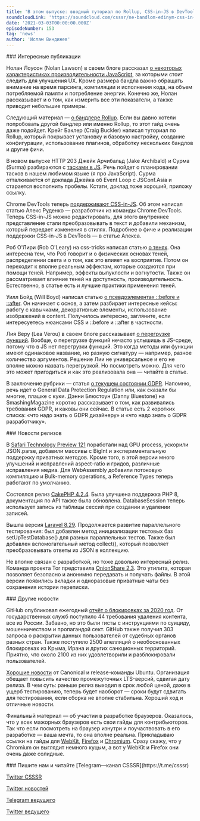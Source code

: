 ```yaml
---
title: 'В этом выпуске: вводный туториал по Rollup, CSS-in-JS в DevTools, тени и псевдоэлементы ::before/::after, Safari Technology Preview 121, Laravel 8.29 и отчет прозрачности от GitHub.'
soundcloudLink: 'https://soundcloud.com/csssr/ne-bandlom-edinym-css-in-js-v-devtools-tutorial-po-rollup-teni-psevdoelementy-before-i-after'
date: '2021-03-03T00:00:00.000Z'
episodeNumber: 153
tag: 'news'
author: 'Ислам Виндижев'
---
```


<ParagraphWithImage imageName="manWithLaptop" imageSide="right">
  ### Интересные публикации

Нолан Лоусон (Nolan Lawson) в своем блоге рассказал [о некоторых характеристиках производительности JavaScript](https://nolanlawson.com/2021/02/23/javascript-performance-beyond-bundle-size/), за которыми стоит следить для улучшения UX. Кроме размера бандла важно обращать внимание на время парсинга, компиляции и исполнения кода, на объем потребляемой памяти и потребление энергии. Конечно же, Нолан рассказывает и о том, как измерить все эти показатели, а также приводит небольшие примеры.
</ParagraphWithImage>

Следующий материал — [о бандлере Rollup](https://www.sitepoint.com/rollup-javascript-bundler-introduction/). Если вы давно хотели попробовать другой бандлер или именно Rollup, то этот гайд очень даже подойдет. Крейг Баклер (Craig Buckler) написал туториал по Rollup, который покрывает установку и базовую настройку, создание конфигурации, использование плагинов, обработку нескольких бандлов и другие фичи.

В новом выпуске HTTP 203 Джейк Арчибальд (Jake Archibald) и Сурма (Surma) разбираются с [тасками в JS](https://www.youtube.com/watch?v=8eHInw9_U8k). Речь пойдет о планировании тасков в нашем любимом языке (я про JavaScript). Сурма отталкивается от доклада Джейка об Event Loop с JSConf.Asia и старается восполнить пробелы. Кстати, доклад тоже хороший, приложу ссылку.

Chrome DevTools теперь [поддерживают CSS-in-JS](https://developers.google.com/web/updates/2021/02/css-in-js). Об этом написал статью Алекс Руденко — разработчик из команды Chrome DevTools. Теперь CSS-in-JS можно  редактировать, для этого внутреннее представление стали преобразовывать в текст и добавили механизм, который передает изменения в стилях. Подробнее о фиче и реализации поддержки CSS-in-JS в DevTools — в статье Алекса.

Роб О'Лири (Rob O'Leary) на css-tricks написал статью [о тенях](https://css-tricks.com/getting-deep-into-shadows/). Она интересна тем, что Роб говорит и о физических основах теней, распределении света и о том, как это влияет на восприятие. Потом он переходит к вполне реальным эффектам, которые создаются при помощи теней. Например, эффекты выпуклости и вогнутости. Также он рассматривает влияние теней на доступность, производительность. Естественно, в статье есть и лучшие практики применения теней.

Уилл Бойд (Will Boyd) написал статью [о псевдоэлементах ::before и ::after](https://codersblock.com/blog/diving-into-the-before-and-after-pseudo-elements/). Он начинает с основ, а затем разбирает интересные кейсы: работу с кавычками, декоративные элементы, использование изображений в content. Получилось интересно, загляните, если интересуетесь нюансами CSS и ::before и ::after в частности.

Лия Веру (Lea Verou) в своем блоге рассказывает [о перегрузке функций](https://lea.verou.me/2021/02/mass-function-overloading-why-and-how/). Вообще, о перегрузке функций нечасто услышишь в JS-среде, потому что в JS нет перегрузки функций. Это когда методы или функции имеют одинаковое название, но разную сигнатуру — например, разное количество аргументов. Решение Лии не универсальное и его не вполне можно назвать перегрузкой. Но посмотреть можно. Для чего это может пригодиться и как это реализовала она — читайте в статье.

В заключение рубрики — статья [о текущем состоянии GDPR](https://www.smashingmagazine.com/2021/03/state-gdpr-2021-cookie-consent-designers-developers/). Напомню, речь идет о General Data Protection Regulation или, как сказали бы многие, плашке с куки. Дэнни Блюстоун (Danny Bluestone) на SmashingMagazine коротко рассказывает о том, как развивались требования GDPR, и каковы они сейчас. В статье есть 2 коротких списка: «что надо знать о GDPR дизайнеру» и «что надо знать о GDPR разработчику».

<ParagraphWithImage imageName="laptopNews" imageSide="right">
  ### Новости релизов

В [Safari Technology Preview 121](https://webkit.org/blog/11555/release-notes-for-safari-technology-preview-121/) поработали над GPU process, ускорили JSON.parse, добавили массивы с BigInt и экспериментальную поддержку приватных методов. Кроме того, в этой версии много улучшений и исправлений aspect-ratio и гридов, различные исправления медиа. Для WebAssembly добавили потоковую компиляцию и Bulk-memory operations, а Reference Types теперь работают по умолчанию.
</ParagraphWithImage>

Состоялся релиз [CakePHP 4.2.4](https://github.com/cakephp/cakephp/releases/tag/4.2.4). Была улучшена поддержка PHP 8, документация по API также была обновлена. DatabaseSession теперь использует запись из таблицы сессий при создании и удалении записей.

Вышла версия [Laravel 8.29](https://laravel-news.com/laravel-8-29-0). Продолжается развитие параллельного тестирования: был добавлен метод инициализации тестовых баз setUpTestDatabase() для разных параллельных тестов. Также был добавлен вспомогательный метод collect(), который позволяет преобразовывать ответы из JSON в коллекцию.

Не вполне связан с разработкой, но тоже довольно интересный релиз. Команда проекта Tor представила [OnionShare 2.3](https://blog.torproject.org/new-release-onionshare-23). Это утилита, которая позволяет безопасно и анонимно передавать и получать файлы. В этой версии появились вкладки и одноразовые приватные чаты без сохранения истории переписки.

<ParagraphWithImage imageName="laptopDialog" imageSide="right">
  ### Другие новости

GitHub опубликовал ежегодный [отчёт о блокировках за 2020 год](https://github.blog/2021-02-25-2020-transparency-report/). От государственных служб поступило 44 требования удаления контента, все из России. Забавно, но это были гисты с инструкциями по суициду, мошенничеством и пропагандой сект. GitHub также получил 303 запроса о раскрытии данных пользователей от судебных органов разных стран. Также поступило 2500 апелляций о необоснованных блокировках из Крыма, Ирана и других санкционных территорий. Приятно, что около 2100 из них удовлетворили и разблокировали пользователей.
</ParagraphWithImage>

[Хорошие новости](https://lists.ubuntu.com/archives/ubuntu-devel-announce/2021-February/001288.html) от Canonical и release-команды Ubuntu. Организация обещает повысить качество промежуточных LTS-версий, сдвигая дату релиза. В чем суть: раньше релиз выходил в срок любой ценой, даже в ущерб тестированию, теперь будет наоборот — сроки будут сдвигать для тестирования, если сборка не вполне стабильна. Хороший ход и отличные новости.

Финальный материал — об участии в разработке браузеров. Оказалось, что у всех мажорных браузеров есть свои гайды для контрибьюторов. Так что если посмотреть на браузер изнутри и поучаствовать в его разработке — ваша мечта, то она вполне реальна. Прикладываю ссылки на гайды для [WebKit](https://github.com/WebKit/WebKit/blob/main/Introduction.md), [Firefox](https://firefox-source-docs.mozilla.org/index.html) и [Chromium](https://chromium.googlesource.com/chromium/src/+/master/docs/contributing.md). Сразу скажу, что у Chromium он выглядит немного куцым, а вот у WebKit и Firefox они очень даже солидные.

<Note>
  ### Пишите нам и читайте
  [Telegram—канал CSSSR](https://t.me/csssr)

  [Twitter CSSSR](https://twitter.com/csssr_dev)

  [Twitter новостей](https://twitter.com/csssr_news)

  [Telegram ведущего](https://t.me/Vindizh)

  [Twitter ведущего](https://twitter.com/Vindizh)
</Note>

